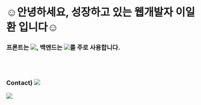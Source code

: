


# ☺️안녕하세요, 성장하고 있는 웹개발자 이일환 입니다☺️
### 프론트는 <a href="" target="_blank"><img src="https://img.shields.io/badge/React-61DAFB?style=flat-square&logo=React&logoColor=white"/></a>, 백엔드는 <a href="" target="_blank"><img src="https://img.shields.io/badge/Spring_Boot-6DB33F?style=flat-square&logo=SpringBoot&logoColor=white"/></a>를 주로 사용합니다.
<br/><br/>
### Contact) <a href="https://blog.naver.com/poj0722" target="_blank"><img src="https://img.shields.io/badge/Blog-03C75A?style=flat-square&logo=Naver&logoColor=white"/></a>
<a href="mailto:poj0722@naver.com" target="_blank"><img src="https://img.shields.io/badge/Mail-03C75A?style=flat-square&logo=Gmail&logoColor=white"/></a>
